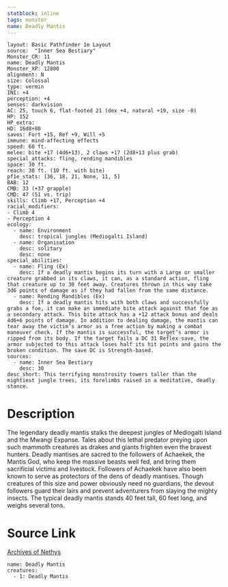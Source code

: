 ```yaml
---
statblock: inline
tags: monster
name: Deadly Mantis
---
```

```statblock
layout: Basic Pathfinder 1e Layout
source:  "Inner Sea Bestiary"
Monster_CR: 11
name: Deadly Mantis
Monster_XP: 12800
alignment: N
size: Colossal
type: vermin
INI: +4
perception: +4
senses: darkvision
AC: 25, touch 6, flat-footed 21 (dex +4, natural +19, size -8)
HP: 152
HP_extra: 
HD: 16d8+80
saves: Fort +15, Ref +9, Will +5
immune: mind-affecting effects
speed: 60 ft.
melee: bite +17 (4d6+13), 2 claws +17 (2d8+13 plus grab)
special_attacks: fling, rending mandibles
space: 30 ft.
reach: 30 ft. (10 ft. with bite)
pf1e_stats: [36, 18, 21, None, 11, 5]
BAB: 12
CMB: 33 (+37 grapple)
CMD: 47 (51 vs. trip)
skills: Climb +17, Perception +4
racial_modifiers:
- Climb 4
- Perception 4
ecology:
  - name: Environment
    desc: tropical jungles (Mediogalti Island)
  - name: Organisation
    desc: solitary
    desc: none
special_abilities:
  - name: Fling (Ex)
    desc: If a deadly mantis begins its turn with a Large or smaller creature grabbed in its claws, it can, as a standard action, fling that creature up to 30 feet away. Creatures thrown in this way take 3d6 points of damage as if they had fallen from the same distance.
  - name: Rending Mandibles (Ex)
    desc: If a deadly mantis hits with both claws and successfully grabs a foe, it can make an immediate bite attack against that foe as a secondary attack. This bite attack has a +12 attack bonus and deals 4d6+6 points of damage. In addition to dealing damage, the mantis can tear away the victim’s armor as a free action by making a combat maneuver check. If the mantis is successful, the target’s armor is ripped from its body. If the target fails a DC 31 Reflex save, the armor subjected to this attack loses half its hit points and gains the broken condition. The save DC is Strength-based.
sources:
  - name: Inner Sea Bestiary
    desc: 30
desc_short: This terrifying monstrosity towers taller than the mightiest jungle trees, its forelimbs raised in a meditative, deadly stance.
```
# Description
The legendary deadly mantis stalks the deepest jungles of Mediogalti Island and the Mwangi Expanse. Tales about this lethal predator preying upon such mammoth creatures as drakes and giants frighten even the bravest hunters. Deadly mantises are sacred to the followers of Achaekek, the Mantis God, who keep the massive beasts well fed, and bring them sacrificial victims and livestock. Followers of Achaekek have also been known to serve as protectors of the dens of deadly mantises. Though creatures of this size and power obviously need no guardians, the devout followers guard their lairs and prevent adventurers from slaying the mighty insects. The typical deadly mantis stands 40 feet tall, 60 feet long, and weighs several tons.
# Source Link
[Archives of Nethys](https://aonprd.com/MonsterDisplay.aspx?ItemName=Deadly%20Mantis)
```encounter-table
name: Deadly Mantis
creatures:
  - 1: Deadly Mantis
```
